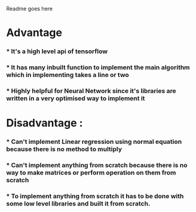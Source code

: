Readme goes here

# Advantage 
### * It's a high level api of tensorflow 
### * It has many inbuilt function to implement the main algorithm which in implementing takes a line or two
### * Highly helpful for Neural Network since it's libraries are written  in a very optimised way to implement it
# Disadvantage :
### * Can't implement Linear regression using normal equation because there is no method to multiply 
### * Can't implement anything from scratch because there is no way to make matrices or perform operation on them from scratch
### * To implement anything from scratch it has to be done with some low level libraries and built it from scratch.
 
